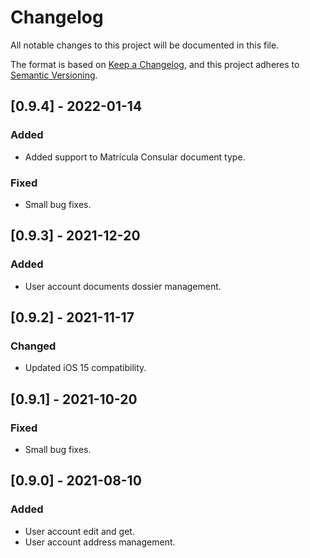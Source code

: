 # Changelog
All notable changes to this project will be documented in this file.

The format is based on [Keep a Changelog](https://keepachangelog.com/en/1.0.0/),
and this project adheres to [Semantic Versioning](https://semver.org/spec/v2.0.0.html).

## [0.9.4] - 2022-01-14
### Added
- Added support to Matrícula Consular document type.
### Fixed
- Small bug fixes.

## [0.9.3] - 2021-12-20
### Added
- User account documents dossier management.

## [0.9.2] - 2021-11-17
### Changed
- Updated iOS 15 compatibility.

## [0.9.1] - 2021-10-20
### Fixed
- Small bug fixes.

## [0.9.0] - 2021-08-10
### Added
- User account edit and get.
- User account address management.